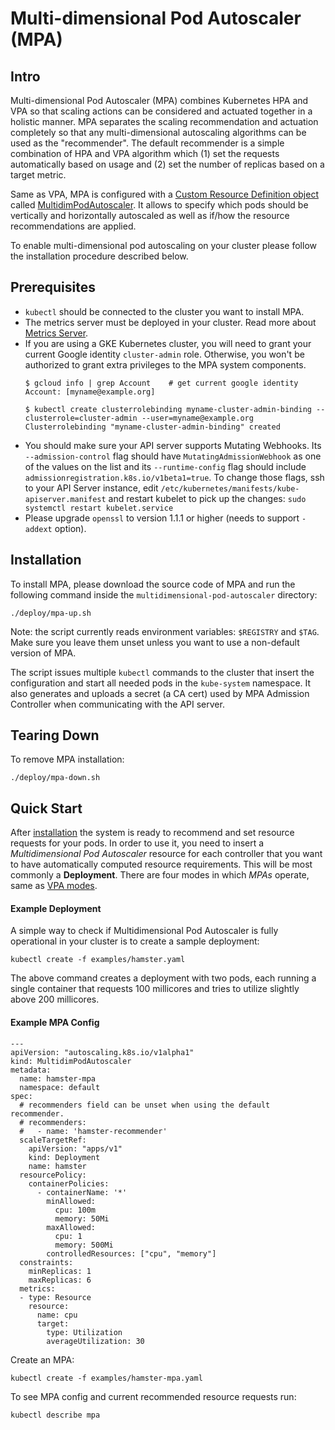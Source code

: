 # Multi-dimensional Pod Autoscaler (MPA)

## Intro

Multi-dimensional Pod Autoscaler (MPA) combines Kubernetes HPA and VPA so that scaling actions can be considered and actuated together in a holistic manner.
MPA separates the scaling recommendation and actuation completely so that any multi-dimensional autoscaling algorithms can be used as the "recommender".
The default recommender is a simple combination of HPA and VPA algorithm which (1) set the requests automatically based on usage and (2) set the number of replicas based on a target metric.

Same as VPA, MPA is configured with a [Custom Resource Definition object](https://kubernetes.io/docs/concepts/api-extension/custom-resources/)
called [MultidimPodAutoscaler](https://github.com/IIDA-Institute/autoscaler/blob/mpa-dev/multidimensional-pod-autoscaler/pkg/apis/autoscaling.k8s.io/v1alpha1/types.go).
It allows to specify which pods should be vertically and horizontally autoscaled as well as if/how the resource recommendations are applied.

To enable multi-dimensional pod autoscaling on your cluster please follow the installation procedure described below.

## Prerequisites

* `kubectl` should be connected to the cluster you want to install MPA.
* The metrics server must be deployed in your cluster. Read more about [Metrics Server](https://github.com/kubernetes-incubator/metrics-server).
* If you are using a GKE Kubernetes cluster, you will need to grant your current Google
  identity `cluster-admin` role. Otherwise, you won't be authorized to grant extra
  privileges to the MPA system components.
  ```console
  $ gcloud info | grep Account    # get current google identity
  Account: [myname@example.org]

  $ kubectl create clusterrolebinding myname-cluster-admin-binding --clusterrole=cluster-admin --user=myname@example.org
  Clusterrolebinding "myname-cluster-admin-binding" created
  ```
* You should make sure your API server supports Mutating Webhooks.
  Its `--admission-control` flag should have `MutatingAdmissionWebhook` as one of
  the values on the list and its `--runtime-config` flag should include
  `admissionregistration.k8s.io/v1beta1=true`.
  To change those flags, ssh to your API Server instance, edit
  `/etc/kubernetes/manifests/kube-apiserver.manifest` and restart kubelet to pick
  up the changes: ```sudo systemctl restart kubelet.service```
* Please upgrade `openssl` to version 1.1.1 or higher (needs to support `-addext` option).

## Installation

To install MPA, please download the source code of MPA
and run the following command inside the `multidimensional-pod-autoscaler` directory:

```
./deploy/mpa-up.sh
```

Note: the script currently reads environment variables: `$REGISTRY` and `$TAG`.
Make sure you leave them unset unless you want to use a non-default version of MPA.

The script issues multiple `kubectl` commands to the
cluster that insert the configuration and start all needed pods
in the `kube-system` namespace. It also generates
and uploads a secret (a CA cert) used by MPA Admission Controller when communicating
with the API server.

## Tearing Down

To remove MPA installation:

```
./deploy/mpa-down.sh
```

## Quick Start

After [installation](#installation) the system is ready to recommend and set
resource requests for your pods.
In order to use it, you need to insert a *Multidimensional Pod Autoscaler* resource for
each controller that you want to have automatically computed resource requirements.
This will be most commonly a **Deployment**.
There are four modes in which *MPAs* operate, same as [VPA modes](https://github.com/kubernetes/autoscaler/tree/master/vertical-pod-autoscaler#quick-start).

#### Example Deployment

A simple way to check if Multidimensional Pod Autoscaler is fully operational in your
cluster is to create a sample deployment:

```
kubectl create -f examples/hamster.yaml
```

The above command creates a deployment with two pods, each running a single container
that requests 100 millicores and tries to utilize slightly above 200 millicores.

#### Example MPA Config

```
---
apiVersion: "autoscaling.k8s.io/v1alpha1"
kind: MultidimPodAutoscaler
metadata:
  name: hamster-mpa
  namespace: default
spec:
  # recommenders field can be unset when using the default recommender.
  # recommenders: 
  #   - name: 'hamster-recommender'
  scaleTargetRef:
    apiVersion: "apps/v1"
    kind: Deployment
    name: hamster
  resourcePolicy:
    containerPolicies:
      - containerName: '*'
        minAllowed:
          cpu: 100m
          memory: 50Mi
        maxAllowed:
          cpu: 1
          memory: 500Mi
        controlledResources: ["cpu", "memory"]
  constraints:
    minReplicas: 1
    maxReplicas: 6
  metrics:
  - type: Resource
    resource:
      name: cpu
      target:
        type: Utilization
        averageUtilization: 30
```

Create an MPA:

```
kubectl create -f examples/hamster-mpa.yaml
```

To see MPA config and current recommended resource requests run:

```
kubectl describe mpa
```
